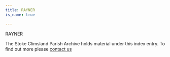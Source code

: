 ```yaml
---
title: RAYNER
is_name: true

---
```


RAYNER


The Stoke Climsland Parish Archive holds material under this index entry. To find out more please [contact us](/contact/)
